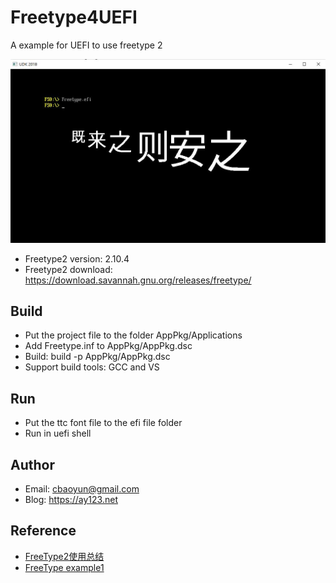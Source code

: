 # Freetype4UEFI
A example for UEFI to use freetype 2
 
![screen shot](https://github.com/ay123net/uefift2/blob/master/20210323163153.jpg)

* Freetype2 version: 2.10.4
* Freetype2 download: https://download.savannah.gnu.org/releases/freetype/

## Build
* Put the project file to the folder AppPkg/Applications
* Add Freetype.inf to AppPkg/AppPkg.dsc
* Build: build -p AppPkg/AppPkg.dsc
* Support build tools: GCC and VS

## Run
* Put the ttc font file to the efi file folder
* Run in uefi shell 

## Author
* Email: cbaoyun@gmail.com
* Blog: https://ay123.net

## Reference
* [FreeType2使用总结](https://blog.csdn.net/finewind/article/details/38009731)
* [FreeType example1](https://www.freetype.org/freetype2/docs/tutorial/example1.c)

